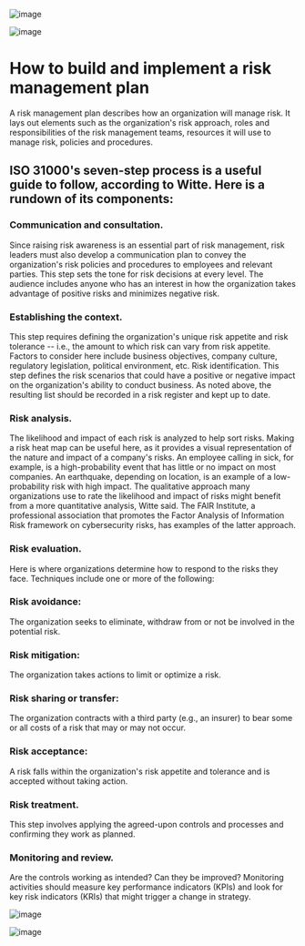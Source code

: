 ![image](https://user-images.githubusercontent.com/105038798/168465097-df82822f-e2a7-4c88-b4ad-edabab1bfa95.png)


![image](https://user-images.githubusercontent.com/105038798/168465019-d21161fe-e5b4-44cf-b373-b9ac5709dc03.png)

# How to build and implement a risk management plan

A risk management plan describes how an organization will manage risk. It lays out elements such as the organization's risk approach, roles and responsibilities of the risk management teams, resources it will use to manage risk, policies and procedures.



## ISO 31000's seven-step process is a useful guide to follow, according to Witte. Here is a rundown of its components:


### Communication and consultation. 
Since raising risk awareness is an essential part of risk management, risk leaders must also develop a communication plan to convey the organization's risk policies and procedures to employees and relevant parties. This step sets the tone for risk decisions at every level. The audience includes anyone who has an interest in how the organization takes advantage of positive risks and minimizes negative risk.


### Establishing the context.
This step requires defining the organization's unique risk appetite and risk tolerance -- i.e., the amount to which risk can vary from risk appetite. Factors to consider here include business objectives, company culture, regulatory legislation, political environment, etc.
Risk identification. This step defines the risk scenarios that could have a positive or negative impact on the organization's ability to conduct business. As noted above, the resulting list should be recorded in a risk register and kept up to date.

### Risk analysis. 
The likelihood and impact of each risk is analyzed to help sort risks. Making a risk heat map can be useful here, as it provides a visual representation of the nature and impact of a company's risks. An employee calling in sick, for example, is a high-probability event that has little or no impact on most companies. An earthquake, depending on location, is an example of a low-probability risk with high impact. The qualitative approach many organizations use to rate the likelihood and impact of risks might benefit from a more quantitative analysis, Witte said. The FAIR Institute, a professional association that promotes the Factor Analysis of Information Risk framework on cybersecurity risks, has examples of the latter approach.


### Risk evaluation. 
Here is where organizations determine how to respond to the risks they face. Techniques include one or more of the following:

### Risk avoidance: 
The organization seeks to eliminate, withdraw from or not be involved in the potential risk.

### Risk mitigation: 
The organization takes actions to limit or optimize a risk.

### Risk sharing or transfer: 
The organization contracts with a third party (e.g., an insurer) to bear some or all costs of a risk that may or may not occur.

### Risk acceptance: 
A risk falls within the organization's risk appetite and tolerance and is accepted without taking action.

### Risk treatment. 
This step involves applying the agreed-upon controls and processes and confirming they work as planned.

### Monitoring and review. 
Are the controls working as intended? Can they be improved? Monitoring activities should measure key performance indicators (KPIs) and look for key risk indicators (KRIs) that might trigger a change in strategy.


![image](https://user-images.githubusercontent.com/105038798/168465374-971c514d-e7a6-4aae-8781-af101b24606c.png)


![image](https://user-images.githubusercontent.com/105038798/168465228-44a9175e-f853-4cfe-b90c-11634dc5def9.png)
